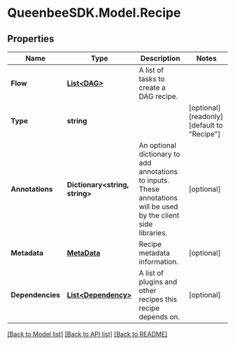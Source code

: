 
# QueenbeeSDK.Model.Recipe

## Properties

Name | Type | Description | Notes
------------ | ------------- | ------------- | -------------
**Flow** | [**List&lt;DAG&gt;**](DAG.md) | A list of tasks to create a DAG recipe. | 
**Type** | **string** |  | [optional] [readonly] [default to "Recipe"]
**Annotations** | **Dictionary&lt;string, string&gt;** | An optional dictionary to add annotations to inputs. These annotations will be used by the client side libraries. | [optional] 
**Metadata** | [**MetaData**](MetaData.md) | Recipe metadata information. | [optional] 
**Dependencies** | [**List&lt;Dependency&gt;**](Dependency.md) | A list of plugins and other recipes this recipe depends on. | [optional] 

[[Back to Model list]](../README.md#documentation-for-models)
[[Back to API list]](../README.md#documentation-for-api-endpoints)
[[Back to README]](../README.md)

